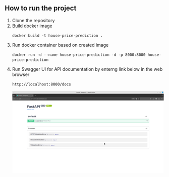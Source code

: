 ## How to run the project
1. Clone the repository
2. Build docker image
    ```
    docker build -t house-price-prediction .
    ```
3. Run docker container based on created image
    ```
    docker run -d --name house-price-prediction -d -p 8000:8000 house-price-prediction
    ```
4. Run Swagger UI for API documentation by enterng link below in the web browser
    ```
    http://localhost:8000/docs
    ```
    ![Swagger UI Preview](img/swagger_preview.png)
